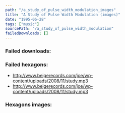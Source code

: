 ```yaml
---
path: "/a_study_of_pulse_width_modulation_images"
title: "A Study of Pulse Width Modulation (images)"
date: "1995-06-28"
tags: ["music"]
sourcePath: "/a_study_of_pulse_width_modulation"
failedDownloads: []
---
```



### Failed downloads:

### Failed hexagons:
* http://www.beigerecords.com/joe/wp-content/uploads/2008/11/study.mp3
 * http://www.beigerecords.com/joe/wp-content/uploads/2008/11/study.mp3

### Hexagons images:
